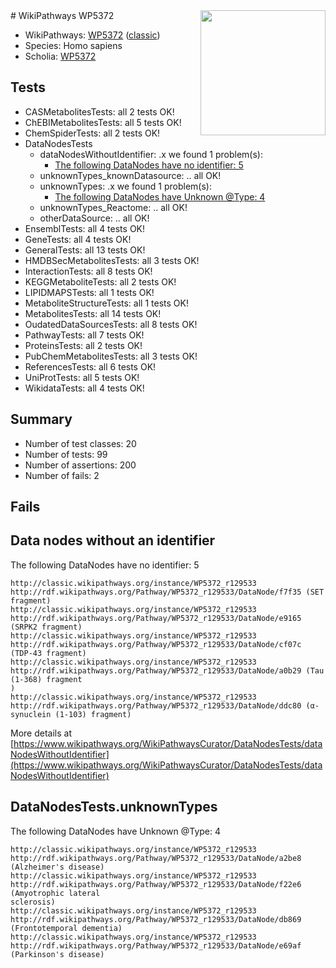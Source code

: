 <img style="float: right; width: 200px" src="https://upload.wikimedia.org/wikipedia/commons/thumb/8/83/Wplogo_with_text_500.png/640px-Wplogo_with_text_500.png" />
# WikiPathways WP5372

* WikiPathways: [WP5372](https://wikipathways.org/pathways/WP5372) ([classic](https://classic.wikipathways.org/instance/WP5372))
* Species: Homo sapiens
* Scholia: [WP5372](https://scholia.toolforge.org/wikipathways/WP5372)
## Tests
* CASMetabolitesTests: all 2 tests OK!
* ChEBIMetabolitesTests: all 5 tests OK!
* ChemSpiderTests: all 2 tests OK!
* DataNodesTests
    * dataNodesWithoutIdentifier: .x we found 1 problem(s):
        * [The following DataNodes have no identifier: 5](#d2d32fa4)
    * unknownTypes_knownDatasource: .. all OK!
    * unknownTypes: .x we found 1 problem(s):
        * [The following DataNodes have Unknown @Type: 4](#839973e2)
    * unknownTypes_Reactome: .. all OK!
    * otherDataSource: .. all OK!
* EnsemblTests: all 4 tests OK!
* GeneTests: all 4 tests OK!
* GeneralTests: all 13 tests OK!
* HMDBSecMetabolitesTests: all 3 tests OK!
* InteractionTests: all 8 tests OK!
* KEGGMetaboliteTests: all 2 tests OK!
* LIPIDMAPSTests: all 1 tests OK!
* MetaboliteStructureTests: all 1 tests OK!
* MetabolitesTests: all 14 tests OK!
* OudatedDataSourcesTests: all 8 tests OK!
* PathwayTests: all 7 tests OK!
* ProteinsTests: all 2 tests OK!
* PubChemMetabolitesTests: all 3 tests OK!
* ReferencesTests: all 6 tests OK!
* UniProtTests: all 5 tests OK!
* WikidataTests: all 4 tests OK!


## Summary

* Number of test classes: 20
* Number of tests: 99
* Number of assertions: 200
* Number of fails: 2

## Fails

<a name="d2d32fa4" />

## Data nodes without an identifier

The following DataNodes have no identifier: 5
```
http://classic.wikipathways.org/instance/WP5372_r129533 http://rdf.wikipathways.org/Pathway/WP5372_r129533/DataNode/f7f35 (SET fragment)
http://classic.wikipathways.org/instance/WP5372_r129533 http://rdf.wikipathways.org/Pathway/WP5372_r129533/DataNode/e9165 (SRPK2 fragment)
http://classic.wikipathways.org/instance/WP5372_r129533 http://rdf.wikipathways.org/Pathway/WP5372_r129533/DataNode/cf07c (TDP-43 fragment)
http://classic.wikipathways.org/instance/WP5372_r129533 http://rdf.wikipathways.org/Pathway/WP5372_r129533/DataNode/a0b29 (Tau (1-368) fragment
)
http://classic.wikipathways.org/instance/WP5372_r129533 http://rdf.wikipathways.org/Pathway/WP5372_r129533/DataNode/ddc80 (α-synuclein (1-103) fragment)
```

More details at [https://www.wikipathways.org/WikiPathwaysCurator/DataNodesTests/dataNodesWithoutIdentifier](https://www.wikipathways.org/WikiPathwaysCurator/DataNodesTests/dataNodesWithoutIdentifier)

<a name="839973e2" />

## DataNodesTests.unknownTypes

The following DataNodes have Unknown @Type: 4
```
http://classic.wikipathways.org/instance/WP5372_r129533 http://rdf.wikipathways.org/Pathway/WP5372_r129533/DataNode/a2be8 (Alzheimer's disease)
http://classic.wikipathways.org/instance/WP5372_r129533 http://rdf.wikipathways.org/Pathway/WP5372_r129533/DataNode/f22e6 (Amyotrophic lateral 
sclerosis)
http://classic.wikipathways.org/instance/WP5372_r129533 http://rdf.wikipathways.org/Pathway/WP5372_r129533/DataNode/db869 (Frontotemporal dementia)
http://classic.wikipathways.org/instance/WP5372_r129533 http://rdf.wikipathways.org/Pathway/WP5372_r129533/DataNode/e69af (Parkinson's disease)
```

